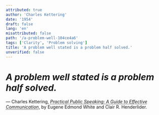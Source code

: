 ```yaml
---
attributed: true
author: 'Charles Kettering'
date: '1954'
draft: false
lang: 'en'
misattributed: false
path: '/a-problem-well-104ce4a6'
tags: ['Clarity', 'Problem solving']
title: 'A problem well stated is a problem half solved.'
unverified: false
---
```


# *A problem well stated is a problem half solved.*
&mdash; Charles Kettering, <cite><abbr title="ISBN-13: 9780024270504">Practical Public Speaking: A Guide to Effective Communication</abbr></cite>, by Eugene Edmond White and Clair R. Henderlider.
